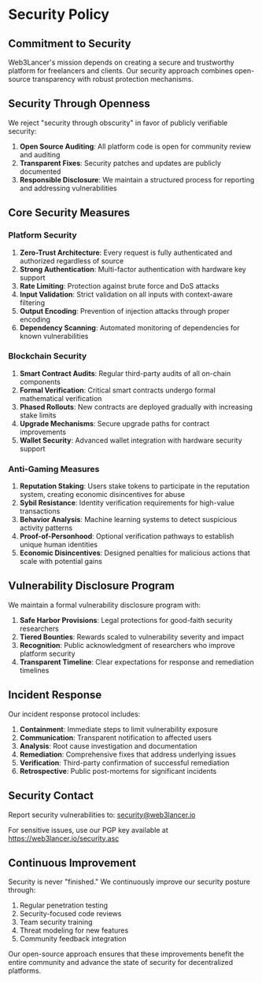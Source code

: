 # Security Policy

## Commitment to Security

Web3Lancer's mission depends on creating a secure and trustworthy platform for freelancers and clients. Our security approach combines open-source transparency with robust protection mechanisms.

## Security Through Openness

We reject "security through obscurity" in favor of publicly verifiable security:

1. **Open Source Auditing**: All platform code is open for community review and auditing
2. **Transparent Fixes**: Security patches and updates are publicly documented
3. **Responsible Disclosure**: We maintain a structured process for reporting and addressing vulnerabilities

## Core Security Measures

### Platform Security

1. **Zero-Trust Architecture**: Every request is fully authenticated and authorized regardless of source
2. **Strong Authentication**: Multi-factor authentication with hardware key support
3. **Rate Limiting**: Protection against brute force and DoS attacks
4. **Input Validation**: Strict validation on all inputs with context-aware filtering
5. **Output Encoding**: Prevention of injection attacks through proper encoding
6. **Dependency Scanning**: Automated monitoring of dependencies for known vulnerabilities

### Blockchain Security

1. **Smart Contract Audits**: Regular third-party audits of all on-chain components
2. **Formal Verification**: Critical smart contracts undergo formal mathematical verification
3. **Phased Rollouts**: New contracts are deployed gradually with increasing stake limits
4. **Upgrade Mechanisms**: Secure upgrade paths for contract improvements
5. **Wallet Security**: Advanced wallet integration with hardware security support

### Anti-Gaming Measures

1. **Reputation Staking**: Users stake tokens to participate in the reputation system, creating economic disincentives for abuse
2. **Sybil Resistance**: Identity verification requirements for high-value transactions
3. **Behavior Analysis**: Machine learning systems to detect suspicious activity patterns
4. **Proof-of-Personhood**: Optional verification pathways to establish unique human identities
5. **Economic Disincentives**: Designed penalties for malicious actions that scale with potential gains

## Vulnerability Disclosure Program

We maintain a formal vulnerability disclosure program with:

1. **Safe Harbor Provisions**: Legal protections for good-faith security researchers
2. **Tiered Bounties**: Rewards scaled to vulnerability severity and impact
3. **Recognition**: Public acknowledgment of researchers who improve platform security
4. **Transparent Timeline**: Clear expectations for response and remediation timelines

## Incident Response

Our incident response protocol includes:

1. **Containment**: Immediate steps to limit vulnerability exposure
2. **Communication**: Transparent notification to affected users
3. **Analysis**: Root cause investigation and documentation
4. **Remediation**: Comprehensive fixes that address underlying issues
5. **Verification**: Third-party confirmation of successful remediation
6. **Retrospective**: Public post-mortems for significant incidents

## Security Contact

Report security vulnerabilities to: security@web3lancer.io

For sensitive issues, use our PGP key available at https://web3lancer.io/security.asc

## Continuous Improvement

Security is never "finished." We continuously improve our security posture through:

1. Regular penetration testing
2. Security-focused code reviews
3. Team security training
4. Threat modeling for new features
5. Community feedback integration

Our open-source approach ensures that these improvements benefit the entire community and advance the state of security for decentralized platforms.
